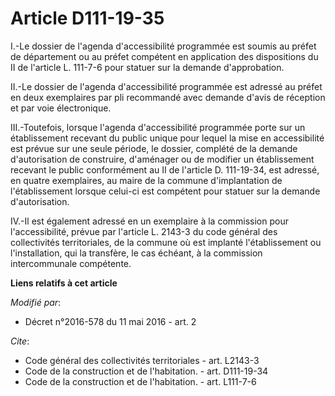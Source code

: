 # Article D111-19-35

I.-Le dossier de l'agenda d'accessibilité programmée est soumis au préfet de département ou au préfet compétent en
application des dispositions du II de l'article L. 111-7-6 pour statuer sur la demande d'approbation. 

II.-Le dossier de l'agenda d'accessibilité programmée est adressé au préfet en deux exemplaires par pli recommandé avec
demande d'avis de réception et par voie électronique. 

III.-Toutefois, lorsque l'agenda d'accessibilité programmée porte sur un établissement recevant du public unique pour lequel
la mise en accessibilité est prévue sur une seule période, le dossier, complété de la demande d'autorisation de construire,
d'aménager ou de modifier un établissement recevant le public conformément au II de l'article D. 111-19-34, est adressé, en
quatre exemplaires, au maire de la commune d'implantation de l'établissement lorsque celui-ci est compétent pour statuer sur
la demande d'autorisation. 

IV.-Il est également adressé en un exemplaire à la commission pour l'accessibilité, prévue par l'article L. 2143-3 du code
général des collectivités territoriales, de la commune où est implanté l'établissement ou l'installation, qui la transfère,
le cas échéant, à la commission intercommunale compétente.

**Liens relatifs à cet article**

_Modifié par_:

  - Décret n°2016-578 du 11 mai 2016 - art. 2

_Cite_:

  - Code général des collectivités territoriales - art. L2143-3
  - Code de la construction et de l'habitation. - art. D111-19-34
  - Code de la construction et de l'habitation. - art. L111-7-6
